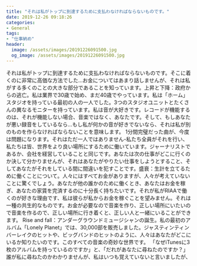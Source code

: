 ```yaml
---
title: "それは私がトップに到達するために支払わなければならないものです。"
date: 2019-12-26 09:18:26
categories:
- General
tags:
- "仕事納め"
header:
  image: /assets/images/20191226091500.jpg
  og_image: /assets/images/20191226091500.jpg
---
```


それは私がトップに到達するために支払わなければならないものです。そこに着くのに非常に高価な方法でした…お金についてはあまり話しませんが、それは私がする多くのことの大きな部分であることを知っています。上昇と下降：政府からの逃亡。私は業界で30歳で始め、まだ40歳でやっています。私は「ホーム」スタジオを持っている最初の人の一人でした。3つのスタジオユニットとたくさんの異なるモニターを持っています。私は音が大好きです。レコードが機能するのは、それが機能しない場合、音楽ではなく、あなたです。そして、もしあなたが悪い録音をしているなら...もし私が何かの音が好きでないなら、それは私が別のものを作らなければならないことを意味します。 1分間完璧だった曲が、今度は問題になります。それはただ一人ではありません-私たち全員がそれを行い、私たちは皆、世界をより良い場所にするために働いています。ジャーナリストであるか、会社を経営していることと同じです。あなたは次の仕事がどこに行くのか決して分かりませんが、それはあなたがやりたい仕事をしようとすること、そしてあなたがそれをしている間に間違いを犯すことです。盛衰：生計を立てるために働くことについて。人々にはすべてお金がありますが、人々が考えていないことに驚くでしょう。あなたが他の誰かのために働くとき、あなたはお金を稼ぎ、あなたの家賃を完済するのに十分長く持ちたいです。それが私がRIAAで働くのが好きな理由です、私は彼らが私からお金を稼ぐことを望みません。それは一種の共生的なものです。お金が必要なので音楽を作り、正しい場所にいたいので音楽を作るので、正しい場所に行き着くと、正しい人と一緒にいることができます。 Rise and fall：アンダーグラウンドミュージシャンの誕生。私の最初のアルバム「Lonely Planet」では、30,000部を販売しました。ジャスティンティンバーレイクのヒットや、ビッグバンドのヒットのように、人々はあなたがどこにいるか知りたいのです。このすべての音楽の奇妙な世界です。 「なぜiTunesに3枚のアルバムを持っているのですか」と、「だれがあなたに尋ねたのですか？」誰が私に尋ねたのかわかりませんが、私はいつも覚えていないと言いましたが、
